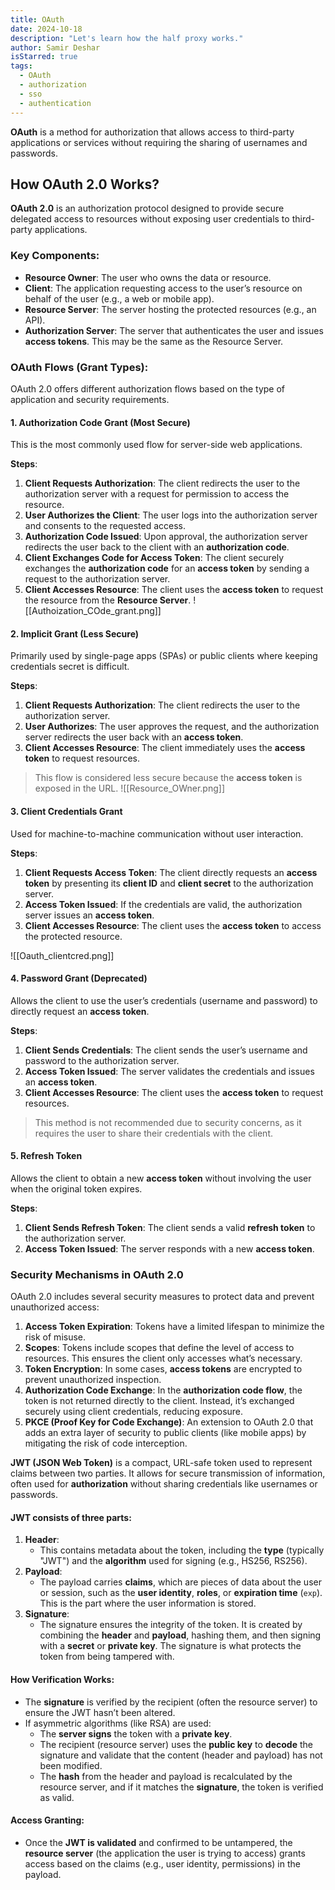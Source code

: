 ```yaml
---
title: OAuth
date: 2024-10-18
description: "Let's learn how the half proxy works."
author: Samir Deshar
isStarred: true
tags:
  - OAuth
  - authorization
  - sso
  - authentication
---
```


**OAuth** is a method for authorization that allows access to third-party applications or services without requiring the sharing of usernames and passwords.
## How OAuth 2.0 Works?

**OAuth 2.0** is an authorization protocol designed to provide secure delegated access to resources without exposing user credentials to third-party applications.

### **Key Components**:

- **Resource Owner**: The user who owns the data or resource.
- **Client**: The application requesting access to the user’s resource on behalf of the user (e.g., a web or mobile app).
- **Resource Server**: The server hosting the protected resources (e.g., an API).
- **Authorization Server**: The server that authenticates the user and issues **access tokens**. This may be the same as the Resource Server.

### **OAuth Flows (Grant Types)**:

OAuth 2.0 offers different authorization flows based on the type of application and security requirements.

#### 1. **Authorization Code Grant (Most Secure)**

This is the most commonly used flow for server-side web applications.

**Steps**:

1. **Client Requests Authorization**: The client redirects the user to the authorization server with a request for permission to access the resource.
2. **User Authorizes the Client**: The user logs into the authorization server and consents to the requested access.
3. **Authorization Code Issued**: Upon approval, the authorization server redirects the user back to the client with an **authorization code**.
4. **Client Exchanges Code for Access Token**: The client securely exchanges the **authorization code** for an **access token** by sending a request to the authorization server.
5. **Client Accesses Resource**: The client uses the **access token** to request the resource from the **Resource Server**.
![[Authoization_COde_grant.png]]

#### 2. **Implicit Grant (Less Secure)**

Primarily used by single-page apps (SPAs) or public clients where keeping credentials secret is difficult.

**Steps**:

1. **Client Requests Authorization**: The client redirects the user to the authorization server.
2. **User Authorizes**: The user approves the request, and the authorization server redirects the user back with an **access token**.
3. **Client Accesses Resource**: The client immediately uses the **access token** to request resources.

> This flow is considered less secure because the **access token** is exposed in the URL.
![[Resource_OWner.png]]
#### 3. **Client Credentials Grant**

Used for machine-to-machine communication without user interaction.

**Steps**:

1. **Client Requests Access Token**: The client directly requests an **access token** by presenting its **client ID** and **client secret** to the authorization server.
2. **Access Token Issued**: If the credentials are valid, the authorization server issues an **access token**.
3. **Client Accesses Resource**: The client uses the **access token** to access the protected resource.

![[Oauth_clientcred.png]]
#### 4. **Password Grant (Deprecated)**

Allows the client to use the user’s credentials (username and password) to directly request an **access token**.

**Steps**:

1. **Client Sends Credentials**: The client sends the user’s username and password to the authorization server.
2. **Access Token Issued**: The server validates the credentials and issues an **access token**.
3. **Client Accesses Resource**: The client uses the **access token** to request resources.

> This method is not recommended due to security concerns, as it requires the user to share their credentials with the client.

#### 5. **Refresh Token**

Allows the client to obtain a new **access token** without involving the user when the original token expires.

**Steps**:

1. **Client Sends Refresh Token**: The client sends a valid **refresh token** to the authorization server.
2. **Access Token Issued**: The server responds with a new **access token**.

### **Security Mechanisms in OAuth 2.0**

OAuth 2.0 includes several security measures to protect data and prevent unauthorized access:

1. **Access Token Expiration**: Tokens have a limited lifespan to minimize the risk of misuse.
2. **Scopes**: Tokens include scopes that define the level of access to resources. This ensures the client only accesses what’s necessary.
3. **Token Encryption**: In some cases, **access tokens** are encrypted to prevent unauthorized inspection.
4. **Authorization Code Exchange**: In the **authorization code flow**, the token is not returned directly to the client. Instead, it’s exchanged securely using client credentials, reducing exposure.
5. **PKCE (Proof Key for Code Exchange)**: An extension to OAuth 2.0 that adds an extra layer of security to public clients (like mobile apps) by mitigating the risk of code interception.


**JWT (JSON Web Token)** is a compact, URL-safe token used to represent claims between two parties. It allows for secure transmission of information, often used for **authorization** without sharing credentials like usernames or passwords.
#### JWT consists of three parts:
1. **Header**:
    - This contains metadata about the token, including the **type** (typically "JWT") and the **algorithm** used for signing (e.g., HS256, RS256).
2. **Payload**:
    - The payload carries **claims**, which are pieces of data about the user or session, such as the **user identity**, **roles**, or **expiration time** (`exp`). This is the part where the user information is stored.
3. **Signature**:
    - The signature ensures the integrity of the token. It is created by combining the **header** and **payload**, hashing them, and then signing with a **secret** or **private key**. The signature is what protects the token from being tampered with.
#### How Verification Works:

- The **signature** is verified by the recipient (often the resource server) to ensure the JWT hasn’t been altered.
- If asymmetric algorithms (like RSA) are used:
    - The **server signs** the token with a **private key**.
    - The recipient (resource server) uses the **public key** to **decode** the signature and validate that the content (header and payload) has not been modified.
    - The **hash** from the header and payload is recalculated by the resource server, and if it matches the **signature**, the token is verified as valid.
#### Access Granting:

- Once the **JWT is validated** and confirmed to be untampered, the **resource server** (the application the user is trying to access) grants access based on the claims (e.g., user identity, permissions) in the payload.
